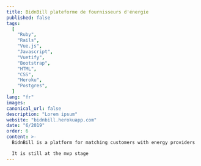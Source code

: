 ```yaml
---
title: BidnBill plateforme de fournisseurs d'énergie
published: false
tags:
  [
    "Ruby",
    "Rails",
    "Vue.js",
    "Javascript",
    "Vuetify",
    "Bootstrap",
    "HTML",
    "CSS",
    "Heroku",
    "Postgres",
  ]
lang: "fr"
images:
canonical_url: false
description: "Lorem ipsum"
website: "bidnbill.herokuapp.com"
date: "6/2019"
order: 6
content: >-
  BidnBill is a platform for matching customers with energy providers

  It is still at the mvp stage
---
```

